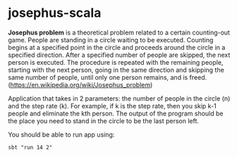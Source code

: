 # josephus-scala

**Josephus problem** is a theoretical problem related to a certain counting-out game.
People are standing in a circle waiting to be executed. Counting begins at a specified point in the circle and proceeds around the circle in a specified direction. After a specified number of people are skipped, the next person is executed. The procedure is repeated with the remaining people, starting with the next person, going in the same direction and skipping the same number of people, until only one person remains, and is freed.
(https://en.wikipedia.org/wiki/Josephus_problem)

Application that takes in 2 parameters: the number of people in the circle (n) and the step rate (k).  For example, if k is the step rate, then you skip k-1 people and eliminate the kth person.  The output of the program should be the place you need to stand in the circle to be the last person left.

You should be able to run app using:
```
sbt "run 14 2"
```